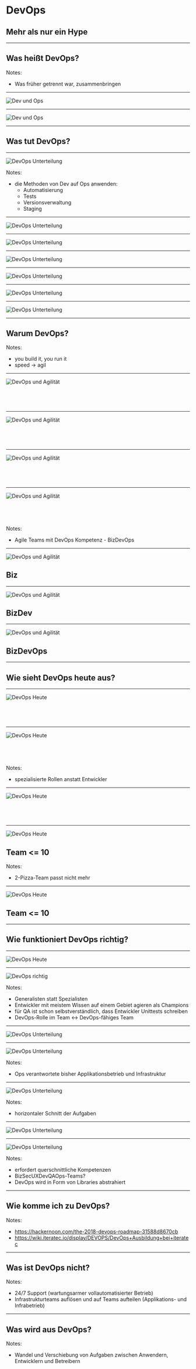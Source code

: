 # DevOps
## Mehr als nur ein Hype

---

## Was heißt DevOps?

Notes:
* Was früher getrennt war, zusammenbringen

----

![Dev und Ops](./img/diagram_01.svg)

----

![Dev und Ops](./img/diagram_02.svg)

---

## Was tut DevOps?

----

![DevOps Unterteilung](./img/diagram_11.svg)

Notes:
* die Methoden von Dev auf Ops anwenden:
    * Automatisierung
    * Tests
    * Versionsverwaltung
    * Staging

----

![DevOps Unterteilung](./img/diagram_12.svg)

----

![DevOps Unterteilung](./img/diagram_13.svg)

----

![DevOps Unterteilung](./img/diagram_14.svg)

----

![DevOps Unterteilung](./img/diagram_15.svg)

----

![DevOps Unterteilung](./img/diagram_16.svg)

----

![DevOps Unterteilung](./img/diagram_17.svg)

---

## Warum DevOps?

Notes:
* you build it, you run it
* speed -> agil

----

![DevOps und Agilität](./img/diagram_21.svg)

&nbsp;
-----

----

![DevOps und Agilität](./img/diagram_22.svg)

&nbsp;
-----

----

![DevOps und Agilität](./img/diagram_23.svg)

&nbsp;
-----

----

![DevOps und Agilität](./img/diagram_24.svg)

&nbsp;
-----

Notes:
* Agile Teams mit DevOps Kompetenz - BizDevOps

----

![DevOps und Agilität](./img/diagram_24.svg)

Biz
-------

----

![DevOps und Agilität](./img/diagram_24.svg)

BizDev
--------

----

![DevOps und Agilität](./img/diagram_24.svg)

BizDevOps
---------

---

## Wie sieht DevOps heute aus?

----

![DevOps Heute](./img/diagram_31.svg)

&nbsp;
----------

----

![DevOps Heute](./img/diagram_32.svg)

&nbsp;
----------

Notes:
* spezialisierte Rollen anstatt Entwickler

----

![DevOps Heute](./img/diagram_33.svg)

&nbsp;
----------

----

![DevOps Heute](./img/diagram_33.svg)

Team <= 10
----------

Notes:
* 2-Pizza-Team passt nicht mehr

----

![DevOps Heute](./img/diagram_34.svg)

Team <= 10
----------

---

## Wie funktioniert DevOps richtig?

----

![DevOps Heute](./img/diagram_34.svg)

----

![DevOps richtig](./img/diagram_41.svg)

Notes:
* Generalisten statt Spezialisten
* Entwickler mit meistem Wissen auf einem Gebiet agieren als Champions
* für QA ist schon selbstverständlich, dass Entwickler Unittests schreiben
* DevOps-Rolle im Team <-> DevOps-fähiges Team

----

![DevOps Unterteilung](./img/diagram_01.svg)

----

![DevOps Unterteilung](./img/diagram_03.svg)

Notes:
* Ops verantwortete bisher Applikationsbetrieb und Infrastruktur

----

![DevOps Unterteilung](./img/diagram_04.svg)

Notes:
* horizontaler Schnitt der Aufgaben

----

![DevOps Unterteilung](./img/diagram_05.svg)

----

![DevOps Unterteilung](./img/diagram_06.svg)

Notes:
* erfordert querschnittliche Kompetenzen
* BizSecUXDevQAOps-Teams?
* DevOps wird in Form von Libraries abstrahiert

---

## Wie komme ich zu DevOps?

Notes:
* https://hackernoon.com/the-2018-devops-roadmap-31588d8670cb
* https://wiki.iteratec.io/display/DEVOPS/DevOps+Ausbildung+bei+iteratec

---

## Was ist DevOps nicht?

Notes:
* 24/7 Support (wartungsarmer vollautomatisierter Betrieb)
* Infrastrukturteams auflösen und auf Teams aufteilen (Applikations- und
  Infrabetrieb)

---

## Was wird aus DevOps?

Notes:
* Wandel und Verschiebung von Aufgaben zwischen Anwendern, Entwicklern und Betreibern

